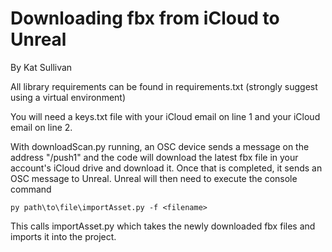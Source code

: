 # Downloading fbx from iCloud to Unreal

By Kat Sullivan



All library requirements can be found in requirements.txt (strongly suggest using a virtual environment)

You will need a keys.txt file with your iCloud email on line 1 and your iCloud email on line 2.

With downloadScan.py running, an OSC device sends a message on the address "/push1" and the code will download the latest fbx file in your account's iCloud drive and download it. Once that is completed, it sends an OSC message to Unreal. Unreal will then need to execute the console command

`py path\to\file\importAsset.py -f <filename>`

This calls importAsset.py which takes the newly downloaded fbx files and imports it into the project.